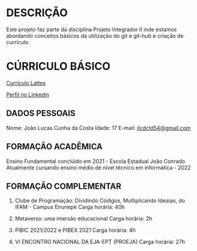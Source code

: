 # DESCRIÇÃO

Este projeto faz parte da disciplina Projeto Integrador II inde estamos abordando conceitos básicos da utilização do git e git-hub e criação de currículo.

# CÚRRICULO BÁSICO

[Currículo Lattes](http://lattes.cnpq.br/2827259245658917)

[Perfil no Linkedin](www.linkedin.com/in/joão-lucas-cunha-da-costa-899b682bb)

## DADOS PESSOAIS

Nome: João Lucas Cunha da Costa
Idade: 17
E-mail: jlcdctd54@gmail.com

## FORMAÇÃO ACADÊMICA

Ensino Fundamental conclúido em 2021 - Escola Estadual João Conrado
Atualmente cursando ensino médio de nível técnico em informática - 2022

## FORMAÇÃO COMPLEMENTAR

1. Clube de Programação: Dividindo Códigos, Multiplicando Ideaias, do IFAM - Campus Eirunepé
Carga horária: 40h

2. Metaverso: uma imersão educacional
Carga horária: 2h

3. PIBIC 2021/2022 e PIBEX 2021
Carga horária: 4h

4. VI ENCONTRO NACIONAL DA EJA-EPT (PROEJA)
Carga horária: 27h

